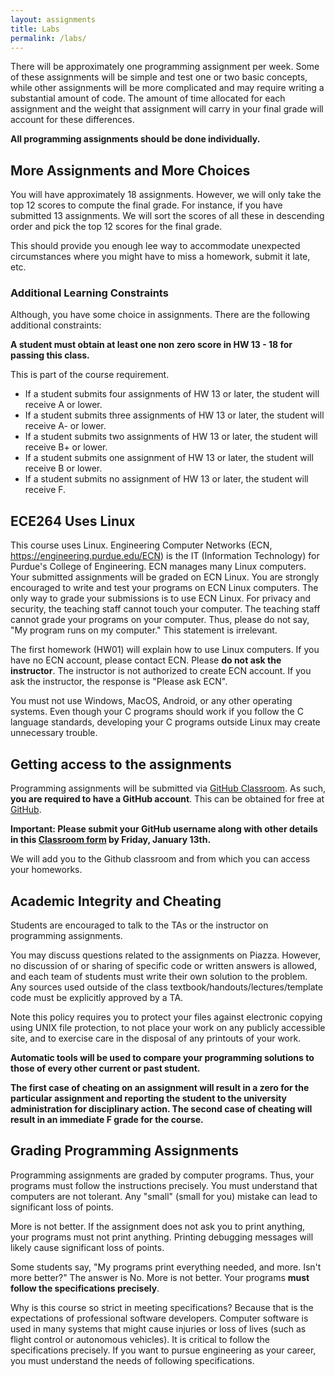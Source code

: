 ```yaml
---
layout: assignments
title: Labs
permalink: /labs/
---
```

There will be approximately one programming
assignment per week. Some of these assignments will be simple and test one or two
basic concepts, while other assignments will be more complicated and may require
writing a substantial amount of code. The amount of time allocated for each assignment
and the weight that assignment will carry in your final grade will account for these
differences.

**All programming assignments should be done individually.**

## More Assignments and More Choices

You will have approximately 18 assignments. However, we will only take the top 12 scores to compute the final grade.
For instance, if you have submitted 13 assignments. We will sort the scores of all these in descending order and pick the top 12 scores for the final grade.

This should provide you enough lee way to accommodate unexpected circumstances where you might have to miss a homework, submit it late, etc.

### Additional Learning Constraints
Although, you have some choice in assignments. There are the following additional constraints:

__A student must obtain at least one non zero score in HW 13 - 18 for passing this class.__

This is part of the course requirement.

* If a student submits four assignments of HW 13 or later, the student will receive A or lower.
* If a student submits three assignments of HW 13 or later, the student will receive A- or lower.
* If a student submits two assignments of HW 13 or later, the student will receive B+ or lower.
* If a student submits one assignment of HW 13 or later, the student will receive B or lower.
* If a student submits no assignment of HW 13 or later, the student will receive F.

## ECE264 Uses Linux  
This course uses Linux.
Engineering Computer Networks (ECN, https://engineering.purdue.edu/ECN) is the IT (Information Technology) for Purdue's College of Engineering. 
ECN manages many Linux computers. Your submitted assignments will be graded on ECN Linux. 
You are strongly encouraged to write and test your programs on ECN Linux computers.
The only way to grade your submissions is to use ECN Linux. For privacy and security, the teaching staff cannot touch your computer.
The teaching staff cannot grade your programs on your computer.
Thus, please do not say, "My program runs on my computer." This statement is irrelevant.


The first homework (HW01) will explain how to use Linux computers. 
If you have no ECN account, please contact ECN. Please **do not ask the instructor**. 
The instructor is not authorized to create ECN account.
If you ask the instructor, the response is "Please ask ECN".

You must not use Windows, MacOS, Android, or any other operating systems.
Even though your C programs should work if you follow the C language standards, developing your C programs outside Linux may create unnecessary trouble.

## Getting access to the assignments

Programming assignments will be submitted via [GitHub Classroom](https://classroom.github.com).
As such, **you are required to have a GitHub account**.
This can be obtained for free at [GitHub](https://github.com).

**Important: Please submit your GitHub username along with other details in this [Classroom form](https://forms.gle/afjQoHubsh67GKA1A) by Friday, January 13th.**

We will add you to the Github classroom and from which you can access your homeworks.

## Academic Integrity and Cheating

Students are encouraged to talk to the TAs or the instructor on programming assignments.

You may discuss questions related to the assignments on Piazza.
However, no discussion of or sharing of specific code or written answers is allowed,
and each team of students must write their own solution to the problem.
Any sources used outside of the class
textbook/handouts/lectures/template code must be explicitly approved by a TA.

Note this policy requires you to protect your files against electronic copying using UNIX file protection, to not
place your work on any publicly accessible site, and to exercise care in the disposal of any printouts of your work.

**Automatic tools will be used to compare your programming solutions to those of every other current or past student.**

**The first case of cheating on an assignment will result in a zero for the particular assignment and reporting the
student to the university administration for disciplinary action.
The second case of cheating will result in an immediate F grade for the course.**

## Grading Programming Assignments

Programming assignments are graded by computer programs. Thus, your programs must follow the instructions precisely.
You must understand that computers are not tolerant. Any "small" (small for you) mistake can lead to significant loss of points.

More is not better. If the assignment does not ask you to print anything, your programs must not print anything.
Printing debugging messages will likely cause significant loss of points.

Some students say, "My programs print everything needed, and more. Isn't more better?" The answer is No. More is not better.
Your programs **must follow the specifications precisely**.

Why is this course so strict in meeting specifications?
Because that is the expectations of professional software developers.
Computer software is used in many systems that might cause injuries or loss of lives (such as flight control or autonomous vehicles).
It is critical to follow the specifications precisely. If you want to pursue engineering as your career, you must understand the needs of following specifications.

